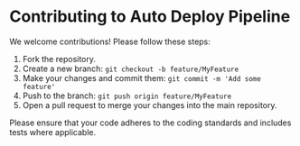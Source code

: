 # Contributing to Auto Deploy Pipeline

We welcome contributions! Please follow these steps:
1. Fork the repository.
2. Create a new branch: `git checkout -b feature/MyFeature`
3. Make your changes and commit them: `git commit -m 'Add some feature'`
4. Push to the branch: `git push origin feature/MyFeature`
5. Open a pull request to merge your changes into the main repository.

Please ensure that your code adheres to the coding standards and includes tests where applicable.
